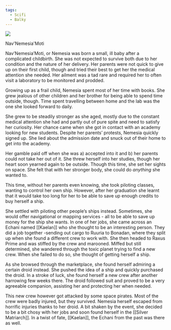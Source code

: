 ```yaml
---
tags:
  - Scifi
  - Balky
---
```

![](https://lh7-us.googleusercontent.com/XcoDuvYIMtv2HqXi3bbAop-N1sB1HcWhn9yEeMXdP__cpzqutXwp7tDck0_O_Y3r1d7gFPlKj1IQ31AQw7P4axgioE4lM-CQl5hgDmItrJqv47_IWx57q7BfbDoJORPnYzy5mWccpxy0bAFZ1ZbOoA)



  

Nav'Nemesia'Moti

  
  

Nav’Nemesia’Moti, or Nemesia was born a small, ill baby after a complicated childbirth. She was not expected to survive both due to her condition and the nature of her delivery. Her parents were not quick to give up on their first child, though and tried their best to get her the medical attention she needed. Her ailment was a tad rare and required her to often visit a laboratory to be monitored and prodded.

  

Growing up as a frail child, Nemesia spent most of her time with books. She grew jealous of other children and her brother for being able to spend time outside, though. Time spent travelling between home and the lab was the one she looked forward to daily.

  

She grew to be steadily stronger as she aged, mostly due to the constant medical attention she had and partly out of pure spite and need to satisfy her curiosity. Her chance came when she got in contact with an academy looking for new students. Despite her parents’ protests, Nemesia quickly signed up. She lied about the admission date and snuck out of their home to get into the academy.

  

Her gamble paid off when she was a) accepted into it and b) her parents could not take her out of it. She threw herself into her studies, though her heart soon yearned again to be outside. Though this time, she set her sights on space. She felt that with her stronger body, she could do *anything* she wanted to.

  

This time, without her parents even knowing, she took piloting classes, wanting to control her own ship. However, after her graduation she learnt that it would take too long for her to be able to save up enough credits to buy herself a ship.

  

She settled with piloting other people’s ships instead. Sometimes, she would offer navigational or mapping services - all to be able to save up money for the ship she wants. In one of her jobs, she came across an Echani named [[Kaelan]] who she thought to be an interesting person. They did a job together -sending out cargo to Ruuria to Bonadan, where they split up when she found a different crew to work with. She then headed to Raxus Prime and was stiffed by the crew and marooned. Miffed but still determined, she wandered through the toxic planet trying to find a new crew. When she failed to do so, she thought of getting herself a ship.

  

As she browsed through the marketplace, she found herself admiring a certain droid instead. She pushed the idea of a ship and quickly purchased the droid. In a stroke of luck, she found herself a new crew after another harrowing few weeks there. The droid followed suit and proved to be a very agreeable companion, assisting her and protecting her when needed.

  

This new crew however got attacked by some space pirates. Most of the crew were badly injured, but they survived. Nemesia herself escaped from horrific injuries thanks to her droid. A bit shaken by the event, she decided to be a bit chosy with her jobs and soon found herself in the [[Silver Matriarch]]. In a twist of fate, [[Kaelan]], the Echani from the past was there as well.